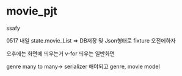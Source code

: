 # movie_pjt
ssafy


0517
내일 state.movie_List => DB저장 및 Json형태로 fixture 오전에하자

오후에는 화면에 띄우는거 v-for 띄우는 일반화면

genre many to many-> serializer 해야되고 genre, movie model